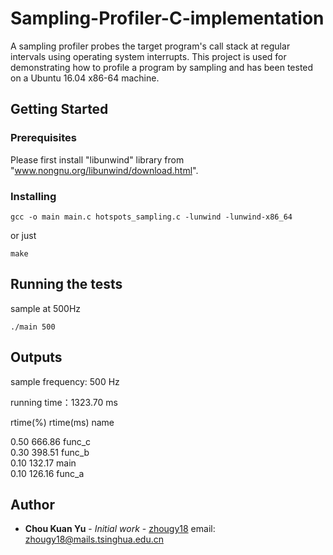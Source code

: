 # Sampling-Profiler-C-implementation
A sampling profiler probes the target program's call stack at regular intervals using operating system interrupts.
This project is used for demonstrating how to profile a program by sampling and has been tested on a Ubuntu 16.04 x86-64 machine.
## Getting Started
### Prerequisites
Please first install "libunwind" library from "www.nongnu.org/libunwind/download.html".
### Installing
```
gcc -o main main.c hotspots_sampling.c -lunwind -lunwind-x86_64
```
 or just
```
make
```
## Running the tests
sample at 500Hz
```
./main 500
```
## Outputs
sample frequency: 500 Hz

running time：1323.70 ms

rtime(%)	 rtime(ms)	 name

  0.50  	    666.86    	 func_c  
  0.30  	    398.51    	 func_b  
  0.10  	    132.17    	 main  
  0.10  	    126.16  	   func_a
  ## Author

* **Chou Kuan Yu** - *Initial work* - [zhougy18](https://github.com/zhougy18)
email: zhougy18@mails.tsinghua.edu.cn
